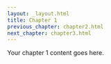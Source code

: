 ```yaml
---
layout: _layout.html
title: Chapter 1
previous_chapter: chapter2.html
next_chapter: chapter3.html
---
```

Your chapter 1 content goes here.
